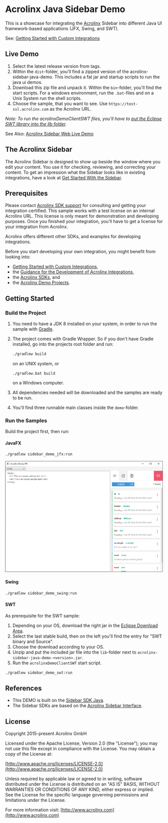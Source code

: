 # Acrolinx Java Sidebar Demo

This is a showcase for integrating the [Acrolinx](http://www.acrolinx.com/) Sidebar
into different Java UI framework-based applications (JFX, Swing, and SWT).

See: [Getting Started with Custom Integrations](https://support.acrolinx.com/hc/en-us/articles/205687652-Getting-Started-with-Custom-Integrations)

## Live Demo

1. Select the latest release version from tags.
2. Within the `dist`-folder, you'll find a zipped version of the acrolinx-sidebar-java-demo.
   This includes a fat jar and startup scripts to run the java ui demos.
3. Download this zip file and unpack it.
   Within the `bin`-folder, you'll find the start scripts.
   For a windows environment, run the `.bat`-files and on a Unix System run the shell scripts.
4. Choose the sample, that you want to see. Use `https://test-ssl.acrolinx.com` as the Acrolinx URL.

*Note: To run the acrolinxDemoClientSWT files, you'll have to [put the Eclipse SWT library into the lib folder](#SWT).*

See Also: [Acrolinx Sidebar Web Live Demo](https://acrolinx.github.io/acrolinx-sidebar-demo/samples/index.html)

## The Acrolinx Sidebar

The Acrolinx Sidebar is designed to show up beside the window where you edit your content.
You use it for checking, reviewing, and correcting your content.
To get an impression what the Sidebar looks like in existing integrations, have a look at
[Get Started With the Sidebar](https://support.acrolinx.com/hc/en-us/articles/205697451-Get-Started-With-the-Sidebar).

## Prerequisites

Please contact [Acrolinx SDK support](https://github.com/acrolinx/acrolinx-coding-guidance/blob/master/topics/sdk-support.md)
for consulting and getting your integration certified.
This sample works with a test license on an internal Acrolinx URL.
This license is only meant for demonstration and developing purposes.
Once you finished your integration, you'll have to get a license for your integration from Acrolinx.
  
Acrolinx offers different other SDKs, and examples for developing integrations.

Before you start developing your own integration, you might benefit from looking into:

* [Getting Started with Custom Integrations](https://support.acrolinx.com/hc/en-us/articles/205687652-Getting-Started-with-Custom-Integrations),
* the [Guidance for the Development of Acrolinx Integrations](https://github.com/acrolinx/acrolinx-coding-guidance),
* the [Acrolinx SDKs](https://github.com/acrolinx?q=sdk), and
* the [Acrolinx Demo Projects](https://github.com/acrolinx?q=demo).

## Getting Started

### Build the Project

1. You need to have a JDK 8 installed on your system, in order to run the sample with [Gradle](https://gradle.org/).
2. The project comes with Gradle Wrapper. So if you don't have Gradle installed, go into the projects root folder and run:

   ```bash
   ./gradlew build
   ```

    on an UNIX system, or

    ```batch
    ./gradlew.bat build
    ```

    on a Windows computer.

3. All dependencies needed will be downloaded and the samples are ready to be run.
4. You'll find three runnable main classes inside the `demo`-folder.

### Run the Samples

Build the project first, then run:

#### JavaFX

```bash
./gradlew sidebar_demo_jfx:run
```

![Java FX Acrolinx Sidebar Sample](/doc/img/AcrolinxDemoCheck.png)

#### Swing

```bash
./gradlew sidebar_demo_swing:run
```

#### SWT

As prerequisite for the SWT sample:

1. Depending on your OS, download the right jar in the [Eclipse Download Area](http://download.eclipse.org/eclipse/downloads/).
2. Select the last stable build, then on the left you'll find the entry for "SWT binary and Source".
3. Choose the download according to your OS.
4. Unzip and put the included jar file into the `lib`-folder next to `acrolinx-sidebar-java-demo-<version>.jar`.
5. Run the `acrolinxDemoClientSWT` start script.

```bash
./gradlew sidebar_demo_swt:run
```

## References

* This DEMO is built on the [Sidebar SDK Java](https://github.com/acrolinx/sidebar-sdk-java).
* The Sidebar SDKs are based on the [Acrolinx Sidebar Interface](https://acrolinx.github.io/sidebar-sdk-js/).

## License

Copyright 2015-present Acrolinx GmbH

Licensed under the Apache License, Version 2.0 (the "License");
you may not use this file except in compliance with the License.
You may obtain a copy of the License at:

[http://www.apache.org/licenses/LICENSE-2.0](http://www.apache.org/licenses/LICENSE-2.0)

Unless required by applicable law or agreed to in writing, software
distributed under the License is distributed on an "AS IS" BASIS,
WITHOUT WARRANTIES OR CONDITIONS OF ANY KIND, either express or implied.
See the License for the specific language governing permissions and
limitations under the License.

For more information visit: [http://www.acrolinx.com](http://www.acrolinx.com)